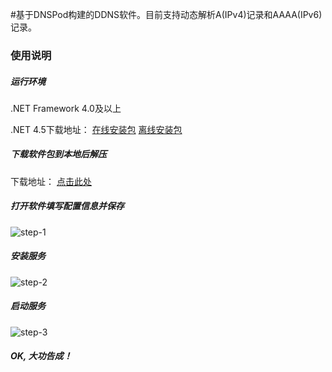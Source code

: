 #基于DNSPod构建的DDNS软件。目前支持动态解析A(IPv4)记录和AAAA(IPv6)记录。

### 使用说明

##### 运行环境
.NET Framework 4.0及以上  

.NET 4.5下载地址： [在线安装包](http://go.microsoft.com/fwlink/?LinkId=225704) [离线安装包](http://go.microsoft.com/fwlink/?LinkId=225702)

##### 下载软件包到本地后解压
下载地址： [点击此处](https://gitee.com/zhunian/dynamic-dns/attach_files/958797/download/DynamicDNS.zip)

##### 打开软件填写配置信息并保存 
![step-1](![img](https://gitee.com/zhunian/dynamic-dns/raw/master/DNSPng/1.png))

##### 安装服务
![step-2](![img](https://gitee.com/zhunian/dynamic-dns/raw/master/DNSPng/2.png))

##### 启动服务
![step-3](![img](https://gitee.com/zhunian/dynamic-dns/raw/master/DNSPng/3.png))

##### OK, 大功告成！
